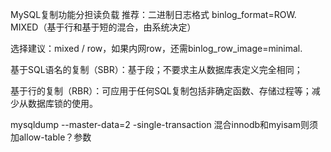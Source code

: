 MySQL复制功能分担读负载
推荐：二进制日志格式 binlog_format=ROW. MIXED（基于行和基于短的混合，由系统决定）

选择建议：mixed / row，如果内网row，还需binlog_row_image=minimal.

基于SQL语名的复制（SBR）：基于段；不要求主从数据库表定义完全相同；

基于行的复制（RBR）：可应用于任何SQL复制包括非确定函数、存储过程等；减少从数据库锁的使用。

mysqldump --master-data=2 -single-transaction
混合innodb和myisam则须加allow-table？参数